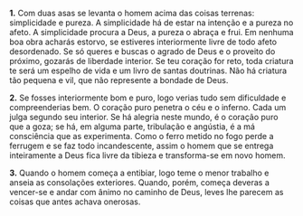 **1.** Com duas asas se levanta o homem acima das coisas terrenas: simplicidade e pureza. A simplicidade há de estar na intenção e a pureza no afeto. A simplicidade procura a Deus, a pureza o abraça e frui. Em nenhuma boa obra acharás estorvo, se estiveres interiormente livre de todo afeto desordenado. Se só queres e buscas o agrado de Deus e o proveito do próximo, gozarás de liberdade interior. Se teu coração for reto, toda criatura te será um espelho de vida e um livro de santas doutrinas. Não há criatura tão pequena e vil, que não represente a bondade de Deus.

**2.** Se fosses interiormente bom e puro, logo verias tudo sem dificuldade e compreenderias bem. O coração puro penetra o céu e o inferno. Cada um julga segundo seu interior. Se há alegria neste mundo, é o coração puro que a goza; se há, em alguma parte, tribulação e angústia, é a má consciência que as experimenta. Como o ferro metido no fogo perde a ferrugem e se faz todo incandescente, assim o homem que se entrega inteiramente a Deus fica livre da tibieza e transforma-se em novo homem.

**3.** Quando o homem começa a entibiar, logo teme o menor trabalho e anseia as consolações exteriores. Quando, porém, começa deveras a vencer-se e andar com ânimo no caminho de Deus, leves lhe parecem as coisas que antes achava onerosas.

